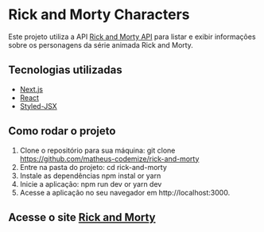 # Rick and Morty Characters

Este projeto utiliza a API [Rick and Morty API](https://rickandmortyapi.com/) para listar e exibir informações sobre os personagens da série animada Rick and Morty.

## Tecnologias utilizadas

- [Next.js](https://nextjs.org/)
- [React](https://reactjs.org/)
- [Styled-JSX](https://github.com/vercel/styled-jsx)

## Como rodar o projeto

1. Clone o repositório para sua máquina:
   git clone https://github.com/matheus-codemize/rick-and-morty
2. Entre na pasta do projeto:
   cd rick-and-morty
3. Instale as dependências
   npm instal or yarn
4. Inicie a aplicação:
   npm run dev or yarn dev
5. Acesse a aplicação no seu navegador em http://localhost:3000.

## Acesse o site [Rick and Morty](https://rick-and-morty-next-beta.vercel.app/home)
